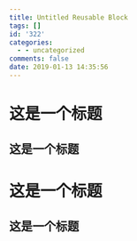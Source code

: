 ```yaml
---
title: Untitled Reusable Block
tags: []
id: '322'
categories:
  - - uncategorized
comments: false
date: 2019-01-13 14:35:56
---
```


# 这是一个标题

## 这是一个标题

# 这是一个标题

  

## 这是一个标题
